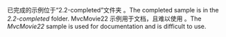<span data-ttu-id="baeaa-101">已完成的示例位于“2.2-completed”文件夹  。</span><span class="sxs-lookup"><span data-stu-id="baeaa-101">The completed sample is in the *2.2-completed* folder.</span></span> <span data-ttu-id="baeaa-102">MvcMovie22 示例用于文档，且难以使用  。</span><span class="sxs-lookup"><span data-stu-id="baeaa-102">The *MvcMovie22* sample is used for documentation and is difficult to use.</span></span>